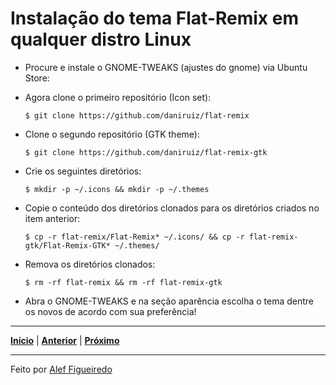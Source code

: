 # Instalação do tema Flat-Remix em qualquer distro Linux

* Procure e instale o GNOME-TWEAKS (ajustes do gnome) via Ubuntu Store:

* Agora clone o primeiro repositório (Icon set):
  ```
  $ git clone https://github.com/daniruiz/flat-remix
  ```
  
* Clone o segundo repositório (GTK theme):
  ```
  $ git clone https://github.com/daniruiz/flat-remix-gtk
  ```
  
* Crie os seguintes diretórios:
  ```
  $ mkdir -p ~/.icons && mkdir -p ~/.themes
  ```
  
* Copie o conteúdo dos diretórios clonados para os diretórios criados no item anterior:
  ```
  $ cp -r flat-remix/Flat-Remix* ~/.icons/ && cp -r flat-remix-gtk/Flat-Remix-GTK* ~/.themes/
  ```

* Remova os diretórios clonados:
  ```
  $ rm -rf flat-remix && rm -rf flat-remix-gtk
  ```

* Abra o GNOME-TWEAKS e na seção aparência escolha o tema dentre os novos de acordo com sua preferência!

---
[**Início**](https://github.com/figueiredo-alef/configuracoes/blob/master/README.md) | [**Anterior**](https://github.com/figueiredo-alef/configuracoes/blob/master/git-%26-ssh.md) | [**Próximo**](https://github.com/figueiredo-alef/configuracoes/blob/master/outros-programas.md)

---

Feito por [Alef Figueiredo](https://github.com/figueiredo-alef)
